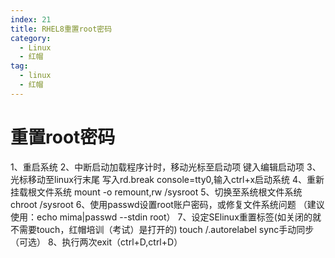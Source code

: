 ```yaml
---
index: 21
title: RHEL8重置root密码
category:
  - Linux
  - 红帽
tag:
  - linux
  - 红帽
---
```


# 重置root密码

1、重启系统
2、中断启动加载程序计时，移动光标至启动项
键入编辑启动项
3、光标移动至linux行末尾
写入rd.break console=tty0,输入ctrl+x启动系统
4、重新挂载根文件系统
mount -o remount,rw /sysroot
5、切换至系统根文件系统 
chroot /sysroot
6、使用passwd设置root账户密码，或修复文件系统问题
（建议使用：echo mima|passwd --stdin root）
7、设定SElinux重置标签(如关闭的就不需要touch，红帽培训（考试）是打开的)
touch /.autorelabel
sync手动同步（可选）
8、执行两次exit（ctrl+D,ctrl+D）